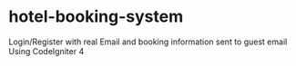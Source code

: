 # hotel-booking-system
Login/Register with real Email and booking information sent to guest email
Using CodeIgniter 4
